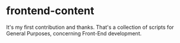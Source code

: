 # frontend-content

It's my first contribution and thanks. That's a collection of scripts for General Purposes, concerning Front-End development.

 
